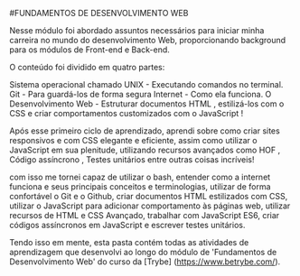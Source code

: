 #FUNDAMENTOS DE DESENVOLVIMENTO WEB

Nesse módulo foi abordado assuntos necessários para iniciar minha carreira no mundo do desenvolvimento Web, proporcionando background para os módulos de Front-end e Back-end.

O conteúdo foi dividido em quatro partes:

Sistema operacional chamado UNIX - Executando comandos no terminal.
Git - Para guardá-los de forma segura
Internet - Como ela funciona.
O Desenvolvimento Web - Estruturar documentos HTML , estilizá-los com o CSS e criar comportamentos customizados com o JavaScript !

Após esse primeiro ciclo de aprendizado, aprendi sobre como criar sites responsivos e com CSS elegante e eficiente, assim como utilizar o JavaScript em sua plenitude, utilizando recursos avançados como HOF , Código assíncrono , Testes unitários entre outras coisas incríveis!

com isso me tornei capaz de utilizar o bash, entender como a internet funciona e seus principais conceitos e terminologias, utilizar de forma confortável o Git e o Github, criar documentos HTML estilizados com CSS, utilizar o JavaScript para adicionar comportamento às páginas web, utilizar recursos de HTML e CSS Avançado, trabalhar com JavaScript ES6, criar códigos assíncronos em JavaScript e escrever testes unitários.

Tendo isso em mente, esta pasta contém todas as atividades de aprendizagem que desenvolvi ao longo do módulo de 'Fundamentos de Desenvolvimento Web' do curso da [Trybe]
(https://www.betrybe.com/).
